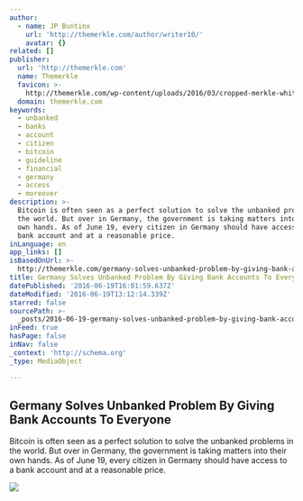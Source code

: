 ```yaml
---
author:
  - name: JP Buntinx
    url: 'http://themerkle.com/author/writer10/'
    avatar: {}
related: []
publisher:
  url: 'http://themerkle.com'
  name: Themerkle
  favicon: >-
    http://themerkle.com/wp-content/uploads/2016/03/cropped-merkle-white-1-192x192.png
  domain: themerkle.com
keywords:
  - unbanked
  - banks
  - account
  - citizen
  - bitcoin
  - guideline
  - financial
  - germany
  - access
  - moreover
description: >-
  Bitcoin is often seen as a perfect solution to solve the unbanked problems in
  the world. But over in Germany, the government is taking matters into their
  own hands. As of June 19, every citizen in Germany should have access to a
  bank account and at a reasonable price.
inLanguage: en
app_links: []
isBasedOnUrl: >-
  http://themerkle.com/germany-solves-unbanked-problem-by-giving-bank-accounts-to-everyone/
title: Germany Solves Unbanked Problem By Giving Bank Accounts To Everyone
datePublished: '2016-06-19T16:01:59.637Z'
dateModified: '2016-06-19T13:12:14.339Z'
starred: false
sourcePath: >-
  _posts/2016-06-19-germany-solves-unbanked-problem-by-giving-bank-accounts-to-e.md
inFeed: true
hasPage: false
inNav: false
_context: 'http://schema.org'
_type: MediaObject

---
```

<article style=""><h1>Germany Solves Unbanked Problem By Giving Bank Accounts To Everyone</h1><p>Bitcoin is often seen as a perfect solution to solve the unbanked problems in the world. But over in Germany, the government is taking matters into their own hands. As of June 19, every citizen in Germany should have access to a bank account and at a reasonable price.</p><img src="http://themerkle.com/wp-content/uploads/2016/06/shutterstock_398072056.jpg" /></article>